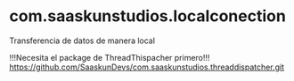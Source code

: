 # com.saaskunstudios.localconection
 Transferencia de datos de manera local

!!!Necesita el package de ThreadThispacher primero!!!
https://github.com/SaaskunDevs/com.saaskunstudios.threaddispatcher.git

